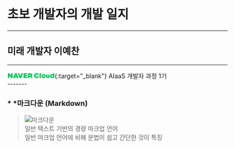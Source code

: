 # 초보 개발자의 개발 일지
------------
## 미래 개발자 이예찬
-------
[![네이버클라우드](./202209290853594643582.png "ncloud")](https://www.navercloudcorp.com/){:target="_blank"} AIaaS 개발자 과정 1기<br>
-------<br>
### * ***마크다운 (Markdown)**
>![마크다운](https://upload.wikimedia.org/wikipedia/commons/thumb/4/48/Markdown-mark.svg/300px-Markdown-mark.svg.png)<br>
>일반 텍스트 기반의 경량 마크업 언어<br>
>일반 마크업 언어에 비해 문법이 쉽고 간단한 것이 특징



